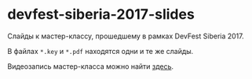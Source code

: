# devfest-siberia-2017-slides

Слайды к мастер-классу, прошедшему в рамках DevFest Siberia 2017.

В файлах `*.key` и `*.pdf` находятся одни и те же слайды.

Видеозапись мастер-класса можно найти [здесь](https://youtu.be/CrxzKOaGU88).
